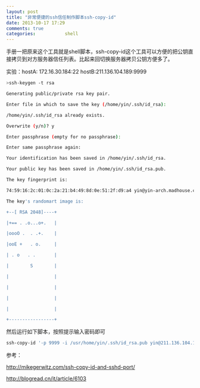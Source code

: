 ```yaml
---
layout: post
title: "非常便捷的ssh信任制作脚本ssh-copy-id"
date: 2013-10-17 17:29
comments: true
categories:           shell
---
```


手册一把原来这个工具就是shell脚本，ssh-copy-id这个工具可以方便的把公钥直接拷贝到对方服务器信任列表。比起来回切换服务器拷贝公钥方便多了。

<!-- more -->

实验：hostA: 172.16.30.184:22  hostB:211.136.104.189:9999
```bash
>ssh-keygen -t rsa

Generating public/private rsa key pair.

Enter file in which to save the key (/home/yin/.ssh/id_rsa):

/home/yin/.ssh/id_rsa already exists.

Overwrite (y/n)? y

Enter passphrase (empty for no passphrase):

Enter same passphrase again:

Your identification has been saved in /home/yin/.ssh/id_rsa.

Your public key has been saved in /home/yin/.ssh/id_rsa.pub.

The key fingerprint is:

74:59:16:2c:01:0c:2a:21:b4:49:8d:0e:51:2f:d9:a4 yin@yin-arch.madhouse.cn

The key's randomart image is:

+--[ RSA 2048]----+

|+== . .o...o+.   |

|oooO .  . .+.    |

|ooE +   . o.     |

| . o   . .       |

|        S        |

|                 |

|                 |

|                 |

|                 |

+-----------------+
```
然后运行如下脚本，按照提示输入密码即可
```bash
ssh-copy-id '-p 9999 -i /usr/home/yin/.ssh/id_rsa.pub yin@211.136.104.189'
```

参考：

http://mikegerwitz.com/ssh-copy-id-and-sshd-port/

http://blogread.cn/it/article/6103


